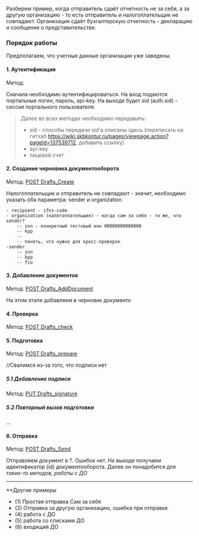 Разберем пример, когда отправитель сдаёт отчетность не за себя, а за другую организацию - то есть отправитель и налогоплательщик не совпадают.
Организация сдаёт бухгалтерскую отчетность - декларацию и сообщение о представительстве.

### Порядок работы

Предполагаем, что учетные данные организации уже заведены.
 
#### 1. Аутентификация  

Метод:

Сначала необходимо аутентифицироваться. На вход подаются портальные логин, пароль, api-key.
На выходе будет sid (auth.sid) - сессия портального пользователя.


> Далее во всех методах необходимо передавать:
> - sid - способы передачи sid'a описаны здесь (переписать на гитхаб https://wiki.skbkontur.ru/pages/viewpage.action?pageId=137539712, добавить ссылку)
> - api-key
> - лицевой счет

  

#### 2. Создание черновика документооборота  

Метод: [POST Drafts_Create](http://extern-api.testkontur.ru/swagger/ui/index#!/Drafts/Drafts_Create)

Налогоплательщик и отправитель не совпадают - значит, необходимо указать оба параметра: sender и organization. 


	- recipient - ifns-code 
	- organization (налогоплательщик) - когда сам за себя - то же, что sender?
		-- inn - конкретный тестовый инн 00000000000000
		-- kpp
		--
		-- понять, что нужно для кросс-проверок
	-sender
		-- inn
		-- kpp
		-- fio 


  
#### 3. Добавление документов  

Метод: [POST Drafts_AddDocument](http://extern-api.testkontur.ru/swagger/ui/index#!/Drafts/Drafts_AddDocument)

На этом этапе добавляем в черновик документо


#### 4. Проверка

Метод: [POST Drafts_check](http://extern-api.testkontur.ru/swagger/ui/index#!/Drafts/Drafts_Check)


#### 5. Подготовка

Метод: [POST Drafts_prepare](http://extern-api.testkontur.ru/swagger/ui/index#!/Drafts/Drafts_Prepare)


//Свалимся из-за того, что подписи нет

##### 5.1 Добавление подписи

Метод: [PUT Drafts_signature](http://extern-api.testkontur.ru/swagger/ui/index#!/Drafts/DraftDocuments_PutDocumentSignature)

##### 5.2 Повторный вызов подготовки
...


#### 6. Отправка

Метод: [POST Drafts_Send](http://extern-api.testkontur.ru/swagger/ui/index#!/Drafts/Drafts_Send)

Отправляем документ в ?.
Ошибок нет. На выходе получаем идентификатор (id) документооборота. Далее он понадобится для *таких-то методов, работы с ДО*


------

**Другие примеры
- (1) Простая отправка Сам за себя
- (2) Отправка за другую организацию, ошибка при отправке
- (4) работа с ДО
- (5) работа со списками ДО
- (6) входящий ДО
